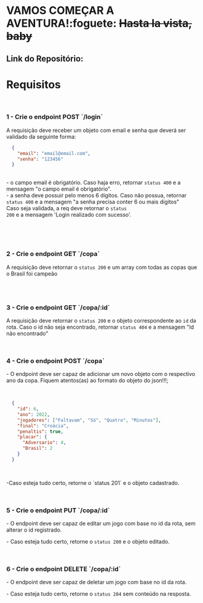 <h1>VAMOS COMEÇAR A AVENTURA!:foguete: <s>Hasta la vista, baby</s></h1>
<h2>Link do Repositório: <h2>
<h1>Requisitos</h1>
<br>
<div>
<h3>1 - Crie o endpoint POST `/login`</h3>
<p><summary>A requisição deve receber um objeto com email e senha que deverá ser validado da seguinte forma: <br>

```json
  {    
    "email": "email@email.com",
    "senha": "123456"
  }
```


  <br> - o campo email é obrigatório. Caso haja erro, retornar <code>status 400</code> e a mensagem "o campo email é obrigatório". <br> - a senha deve possuir pelo menos 6 dígitos. Caso não possua, retornar <code>status 400</code> e a mensagem "a senha precisa conter 6 ou mais dígitos" <br>  Caso seja validada, a req deve retornar o <code>status 200</code> e a mensagem 'Login realizado com sucesso'. </summary><br /></p>
</div>
<br>
<h3>2 - Crie o endpoint GET `/copa`</h3>
<p><summary>A requisição deve retornar o <code>status 200</code> e um array com todas as copas que o Brasil foi campeão </summary><br /></p>
</div>
<br>
<h3>3 - Crie o endpoint GET `/copa/:id`</h3>
<p>  <summary>A requisição deve retornar o <code>status 200</code> e o objeto correspondente ao <code>id</code> da rota. Caso o id não seja encontrado, retornar <code>status 404</code> e a mensagem "Id não encontrado"</summary></p>
<br>
<div>
<h3>4 - Crie o endpoint POST `/copa`</h3>
<p>- O endpoint deve ser capaz de adicionar um novo objeto com o respectivo ano da copa. Fiquem atentos(as) ao formato do objeto do json!!!;</p><br>


```json
  {
    "id": 6,
    "ano": 2022,
    "jogadores": ["Faltavam", "Só", "Quatro", "Minutos"],
    "final": "Croácia",
    "penaltis": true,
    "placar": {
      "Adversario": 4,
      "Brasil": 2
    }
  }
 ```

<br>
<p>-Caso esteja tudo certo, retorne o `status 201`  e o objeto cadastrado.</p>
</div>
<br>
<h3>5 - Crie o endpoint PUT `/copa/:id`</h3>
<p>- O endpoint deve ser capaz de editar um jogo com base no id da rota, sem alterar o id registrado.</p>
<p>  - Caso esteja tudo certo, retorne o <code>status 200</code> e o objeto editado.</p>

</div>
<br>
<h3>6 - Crie o endpoint DELETE `/copa/:id`</h3>
<p>- O endpoint deve ser capaz de deletar um jogo com base no id da rota.</p>
<p>  - Caso esteja tudo certo, retorne o <code>status 204</code> sem conteúdo na resposta.</p>

